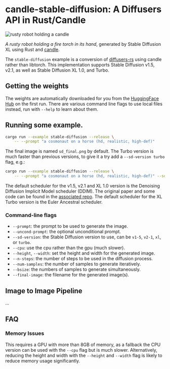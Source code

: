 # candle-stable-diffusion: A Diffusers API in Rust/Candle

![rusty robot holding a candle](./assets/stable-diffusion-xl.jpg)

_A rusty robot holding a fire torch in its hand_, generated by Stable Diffusion
XL using Rust and [candle](https://github.com/huggingface/candle).

The `stable-diffusion` example is a conversion of
[diffusers-rs](https://github.com/LaurentMazare/diffusers-rs) using candle
rather than libtorch. This implementation supports Stable Diffusion v1.5, v2.1,
as well as Stable Diffusion XL 1.0, and Turbo.

## Getting the weights

The weights are automatically downloaded for you from the [HuggingFace
Hub](https://huggingface.co/) on the first run. There are various command line
flags to use local files instead, run with `--help` to learn about them.

## Running some example.

```bash
cargo run --example stable-diffusion --release \
    -- --prompt "a cosmonaut on a horse (hd, realistic, high-def)"
```

The final image is named `sd_final.png` by default. The Turbo version is much
faster than previous versions, to give it a try add a `--sd-version turbo` flag,
e.g.:

```bash
cargo run --example stable-diffusion --release \
    -- --prompt "a cosmonaut on a horse (hd, realistic, high-def)" --sd-version turbo
```

The default scheduler for the v1.5, v2.1 and XL 1.0 version is the Denoising
Diffusion Implicit Model scheduler (DDIM). The original paper and some code can
be found in the [associated repo](https://github.com/ermongroup/ddim).
The default scheduler for the XL Turbo version is the Euler Ancestral scheduler.

### Command-line flags

- `--prompt`: the prompt to be used to generate the image.
- `--uncond-prompt`: the optional unconditional prompt.
- `--sd-version`: the Stable Diffusion version to use, can be `v1-5`, `v2-1`,
  `xl`, or `turbo`.
- `--cpu`: use the cpu rather than the gpu (much slower).
- `--height`, `--width`: set the height and width for the generated image.
- `--n-steps`: the number of steps to be used in the diffusion process.
- `--num-samples`: the number of samples to generate iteratively.
- `--bsize`: the numbers of samples to generate simultaneously.
- `--final-image`: the filename for the generated image(s).

## Image to Image Pipeline
...

## FAQ

### Memory Issues

This requires a GPU with more than 8GB of memory, as a fallback the CPU version can be used
with the `--cpu` flag but is much slower.
Alternatively, reducing the height and width with the `--height` and `--width`
flag is likely to reduce memory usage significantly.
